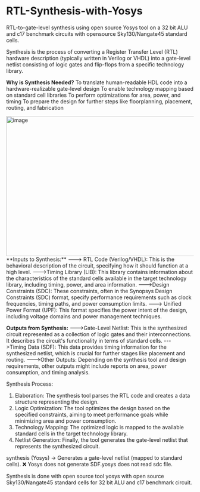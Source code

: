 # RTL-Synthesis-with-Yosys
RTL-to-gate-level synthesis using open source Yosys tool on a 32 bit ALU and c17 benchmark circuits with opensource Sky130/Nangate45 standard cells.

Synthesis is the process of converting a Register Transfer Level (RTL) hardware description (typically written in Verilog or VHDL) into a gate-level netlist consisting of logic gates and flip-flops from a specific technology library.

**Why is Synthesis Needed?**
To translate human-readable HDL code into a hardware-realizable gate-level design
To enable technology mapping based on standard cell libraries
To perform optimizations for area, power, and timing
To prepare the design for further steps like floorplanning, placement, routing, and fabrication

<img width="966" height="375" alt="image" src="https://github.com/user-attachments/assets/83a49cd6-4e48-4895-b35f-069644b8cb97" />
**Inputs to Synthesis:**
---> RTL Code (Verilog/VHDL):
    This is the behavioral description of the circuit, specifying how it should function at a high level. 
--->Timing Library (LIB):
    This library contains information about the characteristics of the standard cells available in the target technology library, including timing, power, and area information. 
--->Design Constraints (SDC):
   These constraints, often in the Synopsys Design Constraints (SDC) format, specify performance requirements such as clock frequencies, timing paths, and power consumption limits. 
---> Unified Power Format (UPF):
    This format specifies the power intent of the design, including voltage domains and power management techniques. 

**Outputs from Synthesis:**
--->Gate-Level Netlist:
This is the synthesized circuit represented as a collection of logic gates and their interconnections. It describes the circuit's functionality in terms of standard cells. 
--->Timing Data (SDF):
This data provides timing information for the synthesized netlist, which is crucial for further stages like placement and routing. 
--->Other Outputs:
Depending on the synthesis tool and design requirements, other outputs might include reports on area, power consumption, and timing analysis. 

Synthesis Process:
1. Elaboration:
The synthesis tool parses the RTL code and creates a data structure representing the design.
2. Logic Optimization:
The tool optimizes the design based on the specified constraints, aiming to meet performance goals while minimizing area and power consumption.
3. Technology Mapping:
The optimized logic is mapped to the available standard cells in the target technology library.
4. Netlist Generation:
Finally, the tool generates the gate-level netlist that represents the synthesized circuit. 

synthesis (Yosys)
→ Generates a gate-level netlist (mapped to standard cells).
❌ Yosys does not generate SDF.yosys does not read sdc file.

Synthesis is done with open source tool yosys with open source Sky130/Nangate45 standard cells for 32 bit ALU and c17 benchmark circuit.
